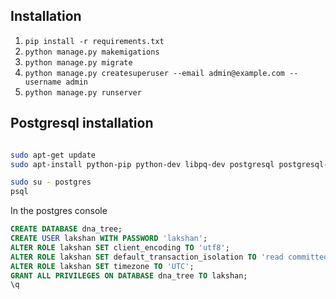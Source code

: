 ## Installation

1. `pip install -r requirements.txt`
2. `python manage.py makemigations`
3. `python manage.py migrate`
4. `python manage.py createsuperuser --email admin@example.com --username admin`
5. `python manage.py runserver` 

## Postgresql installation

```bash

sudo apt-get update
sudo apt-install python-pip python-dev libpq-dev postgresql postgresql-contrib

sudo su - postgres
psql
```
In the postgres console 

```sql
CREATE DATABASE dna_tree;
CREATE USER lakshan WITH PASSWORD 'lakshan';
ALTER ROLE lakshan SET client_encoding TO 'utf8';
ALTER ROLE lakshan SET default_transaction_isolation TO 'read committed';
ALTER ROLE lakshan SET timezone TO 'UTC';
GRANT ALL PRIVILEGES ON DATABASE dna_tree TO lakshan;
\q
```
